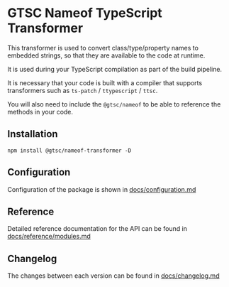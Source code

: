 # GTSC Nameof TypeScript Transformer

This transformer is used to convert class/type/property names to embedded strings, so that they are available to the code at runtime.

It is used during your TypeScript compilation as part of the build pipeline.

It is necessary that your code is built with a compiler that supports transformers such as `ts-patch` / `ttypescript` / `ttsc`.

You will also need to include the `@gtsc/nameof` to be able to reference the methods in your code.

## Installation

```shell
npm install @gtsc/nameof-transformer -D
```

## Configuration

Configuration of the package is shown in [docs/configuration.md](docs/configuration.md)

## Reference

Detailed reference documentation for the API can be found in [docs/reference/modules.md](docs/reference/modules.md)

## Changelog

The changes between each version can be found in [docs/changelog.md](docs/changelog.md)
